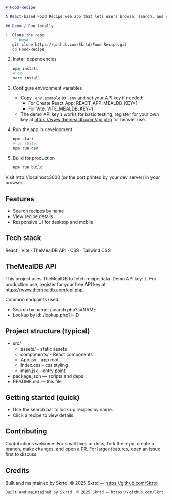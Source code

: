 ```markdown
# Food-Recipe

A React-based Food Recipe web app that lets users browse, search, and view recipe details. The app fetches recipe data from TheMealDB API.

## Demo / Run locally

1. Clone the repo
   ```bash
   git clone https://github.com/Skrtd/Food-Recipe.git
   cd Food-Recipe
   ```

2. Install dependencies
   ```bash
   npm install
   # or
   yarn install
   ```

3. Configure environment variables
   - Copy `.env.example` to `.env` and set your API key if needed:
     - For Create React App: REACT_APP_MEALDB_KEY=1
     - For Vite: VITE_MEALDB_KEY=1
   - The demo API key `1` works for basic testing; register for your own key at https://www.themealdb.com/api.php for heavier use.

4. Run the app in development
   ```bash
   npm start
   # or (Vite)
   npm run dev
   ```

5. Build for production
   ```bash
   npm run build
   ```

Visit http://localhost:3000 (or the port printed by your dev server) in your browser.

## Features

- Search recipes by name
- View recipe details
- Responsive UI for desktop and mobile

## Tech stack

React · Vite · TheMealDB API · CSS · Tailwind CSS

## TheMealDB API

This project uses TheMealDB to fetch recipe data. Demo API key: `1`. For production use, register for your free API key at https://www.themealdb.com/api.php.

Common endpoints used:
- Search by name: /search.php?s=NAME
- Lookup by id: /lookup.php?i=ID

## Project structure (typical)

- src/
  - assets/ - static assets
  - components/ - React components
  - App.jsx - app root
  - index.css - css styling
  - main.jsx - entry point
- package.json — scripts and deps
- README.md — this file


## Getting started (quick)

- Use the search bar to look up recipes by name.
- Click a recipe to view details.

## Contributing

Contributions welcome. For small fixes or docs, fork the repo, create a branch, make changes, and open a PR. For larger features, open an issue first to discuss.

## Credits

Built and maintained by Skrtd. © 2025 Skrtd — https://github.com/Skrtd
```
Built and maintained by Skrtd. © 2025 Skrtd — https://github.com/Skrt
